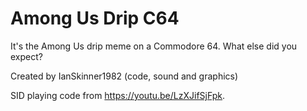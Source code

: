# Among Us Drip C64

It's the Among Us drip meme on a Commodore 64. What else did you expect? 

Created by IanSkinner1982 (code, sound and graphics)

SID playing code from https://youtu.be/LzXJifSjFpk.

